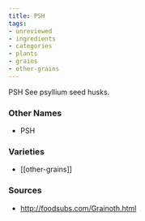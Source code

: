 ```yaml
---
title: PSH
tags:
- unreviewed
- ingredients
- categories
- plants
- grains
- other-grains
---
```

PSH See psyllium seed husks.

### Other Names

* PSH

### Varieties

* [[other-grains]]

### Sources
* http://foodsubs.com/Grainoth.html
